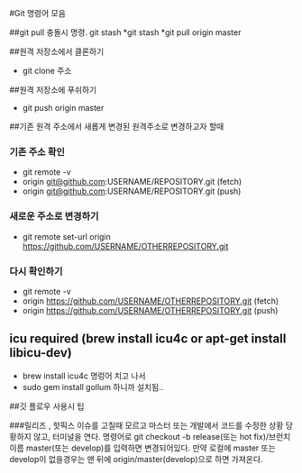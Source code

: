#Git 명령어 모음

##git pull 충돌시 명령. git stash
*git stash
*git pull origin master

##원격 저장소에서 클론하기
* git clone 주소

##원격 저장소에 푸쉬하기
* git push origin master

##기존 원격 주소에서 새롭게 변경된 원격주소로 변경하고자 할때
### 기존 주소 확인
* git remote -v
* origin  git@github.com:USERNAME/REPOSITORY.git (fetch)
* origin  git@github.com:USERNAME/REPOSITORY.git (push)

### 새로운 주소로 변경하기
* git remote set-url origin https://github.com/USERNAME/OTHERREPOSITORY.git

### 다시 확인하기
* git remote -v
* origin  https://github.com/USERNAME/OTHERREPOSITORY.git (fetch)
* origin  https://github.com/USERNAME/OTHERREPOSITORY.git (push)

## icu required (brew install icu4c or apt-get install libicu-dev) 
* brew install icu4c 명렁어 치고 나서
* sudo gem install gollum 하니까 설치됨..

##깃 플로우 사용시 팁

###릴리즈 , 핫픽스 이슈를 고칠때 모르고 마스터 또는 개발에서 코드를 수정한 상황
당황하지 않고, 터미널을 연다. 명령어로 git checkout -b release(또는 hot fix)/브런치이름 master(또는 develop)를 입력하면 변경되어있다.
만약 로컬에 master 또는 develop이 없을경우는 맨 뒤에 origin/master(develop)으로 하면 가져온다.
